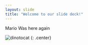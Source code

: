 ```yaml
---
layout: slide
title: "Welcome to our slide deck!"
---
```


Mario Was here again

![dinotocat](https://octodex.github.com/images/dinotocat.png)
{: .center}
